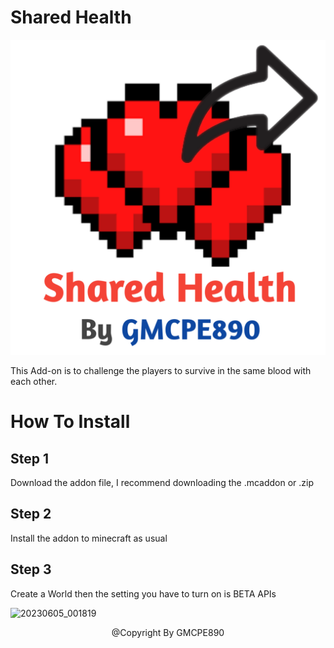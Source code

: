 # Shared Health

![](pack_icon.png?raw=true)

This Add-on is to challenge the players to survive in the same blood with each other.

# How To Install

## Step 1

Download the addon file, I recommend downloading the .mcaddon or .zip

## Step 2

Install the addon to minecraft as usual

## Step 3

Create a World then the setting you have to turn on is BETA APIs

![20230605_001819](https://github.com/GMCPE890/Shared_Health/assets/83441588/1a24e409-8005-4a8e-b639-ec1a1c9272b7)

<p align="center">@Copyright By GMCPE890</p>
